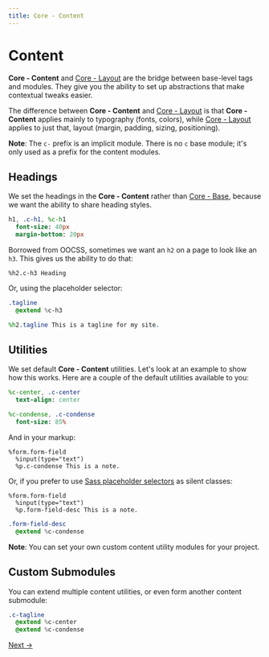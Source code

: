 ```yaml
---
title: Core - Content
---
```


# Content

**Core - Content** and [Core - Layout](/core/layout/) are the bridge between base-level tags and modules. They give you the ability to set up abstractions that make contextual tweaks easier.

The difference between **Core - Content** and [Core - Layout](/core/layout/) is that **Core - Content** applies mainly to typography (fonts, colors), while [Core - Layout](/core/layout/) applies to just that, layout (margin, padding, sizing, positioning).

**Note**: The `c-` prefix is an implicit module. There is no `c` base module; it's only used as a prefix for the content modules.

## Headings

We set the headings in the **Core - Content** rather than [Core - Base](/core/base/), because we want the ability to share heading styles.

```sass
h1, .c-h1, %c-h1
  font-size: 40px
  margin-bottom: 20px
```

Borrowed from OOCSS, sometimes we want an `h2` on a page to look like an `h3`. This gives us the ability to do that:

```haml
%h2.c-h3 Heading
```

Or, using the placeholder selector:

```sass
.tagline
  @extend %c-h3

%h2.tagline This is a tagline for my site.
```

## Utilities

We set default **Core - Content** utilities. Let's look at an example to show how this works. Here are a couple of the default utilities available to you:

```sass
%c-center, .c-center
  text-align: center

%c-condense, .c-condense
  font-size: 85%
```

And in your markup:

```haml
%form.form-field
  %input(type="text")
  %p.c-condense This is a note.
```

Or, if you prefer to use [Sass placeholder selectors](http://sass-lang.com/docs/yardoc/file.SASS_REFERENCE.html#placeholder_selectors_) as silent classes:

```haml
%form.form-field
  %input(type="text")
  %p.form-field-desc This is a note.
```

```sass
.form-field-desc
  @extend %c-condense
```

**Note**: You can set your own custom content utility modules for your project.

## Custom Submodules

You can extend multiple content utilities, or even form another content submodule:

```sass
.c-tagline
  @extend %c-center
  @extend %c-condense
```

<a class="btn--b" href="/core/layout/">Next &rarr;</a>
